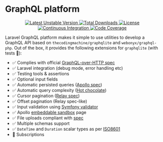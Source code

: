 # GraphQL platform

<p align="center">
    <a href="https://packagist.org/packages/tenantcloud/laravel-graphql-platform" title="Latest Unstable Version">
        <img src="https://poser.pugx.org/tenantcloud/laravel-graphql-platform/v/unstable" alt="Latest Unstable Version" />
    </a>
    <a href="https://packagist.org/packages/tenantcloud/laravel-graphql-platform" title="Total Downloads">
        <img src="https://poser.pugx.org/tenantcloud/laravel-graphql-platform/downloads" alt="Total Downloads" />
    </a>
    <a href="https://packagist.org/packages/tenantcloud/laravel-graphql-platform" title="License">
        <img src="https://poser.pugx.org/tenantcloud/laravel-graphql-platform/license" alt="License" />
    </a>
    <a href="https://github.com/tenantcloud/laravel-graphql-platform/actions" title="Continuous Integration">
        <img src="https://github.com/tenantcloud/laravel-graphql-platform/workflows/tests.yml/badge.svg" alt="Continuous Integration" />
    </a>
    <a href="https://codecov.io/gh/tenantcloud/laravel-graphql-platform" title="Code Coverage">
        <img src="https://codecov.io/gh/tenantcloud/laravel-graphql-platform/branch/master/graph/badge.svg" alt="Code Coverage" />
    </a>
</p>

Laravel GraphQL platform makes it simple to use utilities to develop a GraphQL API based
on `thecodingmachine/graphqlite` and `webonyx/graphql-php`. Out of the box, it provides
the following extensions for `graphqlite` (with tests 🎉):

- ✅ Complies with official [GraphQL-over-HTTP spec](https://github.com/graphql/graphql-over-http/blob/main/spec/GraphQLOverHTTP.md#sec-Response)
- ✅ Laravel integration (debug mode, error handling etc)
- ✅ Testing tools & assertions
- ✅ Optional input fields
- ✅ Automatic persisted queries ([Apollo spec](https://www.apollographql.com/docs/apollo-server/performance/apq))
- ✅ Automatic query complexity ([Hot chocolate](https://chillicream.com/docs/hotchocolate/v13/security/operation-complexity))
- ✅ Cursor pagination ([Relay spec](https://github.com/facebook/relay/blob/main/website/spec/Connections.md))
- ✅ Offset pagination (Relay spec-like)
- ✅ Input validation using [Symfony validator](https://symfony.com/doc/current/validation.html)
- ✅ Apollo [embeddable sandbox](https://www.apollographql.com/docs/graphos/explorer) page
- ✅ File uploads compliant with [spec](https://github.com/jaydenseric/graphql-multipart-request-spec)
- ✅ Multiple schemas support
- ✅ `DateTime` and `Duration` scalar types as per [ISO8601](https://en.wikipedia.org/wiki/ISO_8601)
- 🚧 Subscriptions

